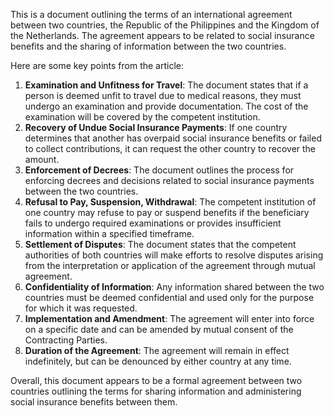 This is a document outlining the terms of an international agreement between two countries, the Republic of the Philippines and the Kingdom of the Netherlands. The agreement appears to be related to social insurance benefits and the sharing of information between the two countries.

Here are some key points from the article:

1. **Examination and Unfitness for Travel**: The document states that if a person is deemed unfit to travel due to medical reasons, they must undergo an examination and provide documentation. The cost of the examination will be covered by the competent institution.
2. **Recovery of Undue Social Insurance Payments**: If one country determines that another has overpaid social insurance benefits or failed to collect contributions, it can request the other country to recover the amount.
3. **Enforcement of Decrees**: The document outlines the process for enforcing decrees and decisions related to social insurance payments between the two countries.
4. **Refusal to Pay, Suspension, Withdrawal**: The competent institution of one country may refuse to pay or suspend benefits if the beneficiary fails to undergo required examinations or provides insufficient information within a specified timeframe.
5. **Settlement of Disputes**: The document states that the competent authorities of both countries will make efforts to resolve disputes arising from the interpretation or application of the agreement through mutual agreement.
6. **Confidentiality of Information**: Any information shared between the two countries must be deemed confidential and used only for the purpose for which it was requested.
7. **Implementation and Amendment**: The agreement will enter into force on a specific date and can be amended by mutual consent of the Contracting Parties.
8. **Duration of the Agreement**: The agreement will remain in effect indefinitely, but can be denounced by either country at any time.

Overall, this document appears to be a formal agreement between two countries outlining the terms for sharing information and administering social insurance benefits between them.